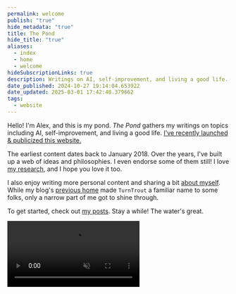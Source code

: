 ```yaml
---
permalink: welcome
publish: "true"
hide_metadata: "true"
title: The Pond
hide_title: "true"
aliases:
  - index
  - home
  - welcome
hideSubscriptionLinks: true
description: Writings on AI, self-improvement, and living a good life.
date_published: 2024-10-27 19:14:04.653922
date_updated: 2025-03-01 17:42:48.379662
tags:
  - website
---
```







Hello! I'm Alex, and this is my pond. _The Pond_ gathers my writings on topics including AI, self-improvement, and living a good life. [I've recently launched & publicized this website.](/launch)

The earliest content dates back to January 2018. Over the years, I've built up a web of ideas and philosophies. I even endorse some of them still! I love [my research](/research), and I hope you love it too.

I also enjoy writing more personal content and sharing a bit [about myself](/about). While my blog's [previous home](http://www.lesswrong.com/user/turntrout) made `TurnTrout` a familiar name to some folks, only a narrow part of me got to shine through.

To get started, check out [my posts](/posts). Stay a while! The water's great.

<video autoplay="" loop="" muted="" playsinline="" spa-preserve><source src="https://assets.turntrout.com/static/pond-calming.webm" class="no-vsc" type="video/webm">

> </video>
